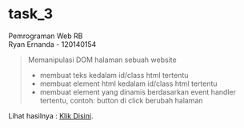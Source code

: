 # task_3
Pemrograman Web RB <br>
Ryan Ernanda - 120140154 <br>
> Memanipulasi DOM halaman sebuah website <br>
> - membuat teks kedalam id/class html tertentu
> - membuat element html kedalam id/class html tertentu
> - membuat element yang dinamis berdasarkan event handler tertentu, contoh: button di click berubah halaman

Lihat hasilnya : [Klik Disini](https://ryan-ern.github.io/task_3).
